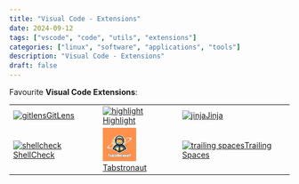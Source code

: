 ```yaml
---
title: "Visual Code - Extensions"
date: 2024-09-12
tags: ["vscode", "code", "utils", "extensions"]
categories: ["linux", "software", "applications", "tools"]
description: "Visual Code - Extensions"
draft: false
---
```


Favourite **Visual Code Extensions**:

|      |    |    |
|  --  | -- | -- |
|  <a href="https://github.com/gitkraken/vscode-gitlens"><img src="https://avatars.githubusercontent.com/u/92606490?s=48&v=4" alt="gitlens" width="50" height="50">GitLens</a>  |  <a href="https://github.com/fabiospampinato/vscode-highlight"><img src="https://raw.githubusercontent.com/fabiospampinato/vscode-highlight/master/resources/logo.png" alt="highlight" width="70" height="70">Highlight</a>  |  <a href="https://github.com/wholroyd/vscode-jinja"><img src="https://upload.wikimedia.org/wikipedia/commons/thumb/8/87/Jinja_software_logo.svg/1920px-Jinja_software_logo.svg.png" alt="jinja" width="100" height="100">Jinja</a>  |
|  <a href="https://github.com/vscode-shellcheck/vscode-shellcheck"><img src="https://avatars.githubusercontent.com/u/80607928?s=48&v=4" alt="shellcheck" width="50" height="50">ShellCheck</a>  |  <a href="https://github.com/jhhtaylor/tabstronaut"><img src="https://raw.githubusercontent.com/jhhtaylor/tabstronaut/main/extension/media/Tabstronaut.png" alt="tabstronaut" width="60" height="60">Tabstronaut</a>  |  <a href="https://github.com/shardulm94/vscode-trailingspaces"><img src="https://avatars.githubusercontent.com/u/684879?s=48&v=4" alt="trailing spaces" width="50" height="50">Trailing Spaces</a>  |
